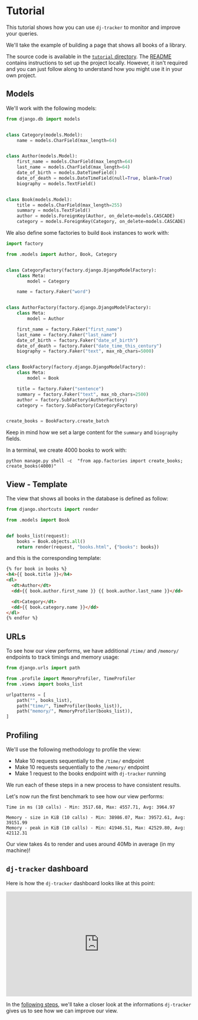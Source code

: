 # Tutorial

This tutorial shows how you can use `dj-tracker` to monitor and improve your queries.

We'll take the example of building a page that shows all books of a library.

The source code is available in the [`tutorial` directory](https://github.com/Tijani-Dia/dj-tracker/tree/main/tutorial). The [README](https://github.com/Tijani-Dia/dj-tracker/tree/main/tutorial/README.md) contains instructions to set up the project locally. However, it isn't required and you can just follow along to understand how you might use it in your own project.

## Models

We'll work with the following models:

```python
from django.db import models


class Category(models.Model):
    name = models.CharField(max_length=64)


class Author(models.Model):
    first_name = models.CharField(max_length=64)
    last_name = models.CharField(max_length=64)
    date_of_birth = models.DateTimeField()
    date_of_death = models.DateTimeField(null=True, blank=True)
    biography = models.TextField()


class Book(models.Model):
    title = models.CharField(max_length=255)
    summary = models.TextField()
    author = models.ForeignKey(Author, on_delete=models.CASCADE)
    category = models.ForeignKey(Category, on_delete=models.CASCADE)
```

We also define some factories to build `Book` instances to work with:

```python
import factory

from .models import Author, Book, Category


class CategoryFactory(factory.django.DjangoModelFactory):
    class Meta:
        model = Category

    name = factory.Faker("word")


class AuthorFactory(factory.django.DjangoModelFactory):
    class Meta:
        model = Author

    first_name = factory.Faker("first_name")
    last_name = factory.Faker("last_name")
    date_of_birth = factory.Faker("date_of_birth")
    date_of_death = factory.Faker("date_time_this_century")
    biography = factory.Faker("text", max_nb_chars=5000)


class BookFactory(factory.django.DjangoModelFactory):
    class Meta:
        model = Book

    title = factory.Faker("sentence")
    summary = factory.Faker("text", max_nb_chars=2500)
    author = factory.SubFactory(AuthorFactory)
    category = factory.SubFactory(CategoryFactory)


create_books = BookFactory.create_batch
```

Keep in mind how we set a large content for the `summary` and `biography` fields.

In a terminal, we create 4000 books to work with:

```console
python manage.py shell -c  "from app.factories import create_books; create_books(4000)"
```

## View - Template

The view that shows all books in the database is defined as follow:

```python
from django.shortcuts import render

from .models import Book


def books_list(request):
    books = Book.objects.all()
    return render(request, "books.html", {"books": books})
```

and this is the corresponding template:

```html
{% for book in books %}
<h4>{{ book.title }}</h4>
<dl>
  <dt>Author</dt>
  <dd>{{ book.author.first_name }} {{ book.author.last_name }}</dd>

  <dt>Category</dt>
  <dd>{{ book.category.name }}</dd>
</dl>
{% endfor %}
```

## URLs

To see how our view performs, we have additional `/time/` and `/memory/` endpoints to track timings and memory usage:

```python
from django.urls import path

from .profile import MemoryProfiler, TimeProfiler
from .views import books_list

urlpatterns = [
    path("", books_list),
    path("time/", TimeProfiler(books_list)),
    path("memory/", MemoryProfiler(books_list)),
]
```

## Profiling

We'll use the following methodology to profile the view:

- Make 10 requests sequentially to the `/time/` endpoint
- Make 10 requests sequentially to the `/memory/` endpoint
- Make 1 request to the books endpoint with `dj-tracker` running

We run each of these steps in a new process to have consistent results.

Let's now run the first benchmark to see how our view performs:

```shell
Time in ms (10 calls) - Min: 3517.68, Max: 4557.71, Avg: 3964.97

Memory - size in KiB (10 calls) - Min: 38986.07, Max: 39572.61, Avg: 39151.99
Memory - peak in KiB (10 calls) - Min: 41946.51, Max: 42529.80, Avg: 42112.31
```

Our view takes 4s to render and uses around 40Mb in average (in my machine)!

## `dj-tracker` dashboard

Here is how the `dj-tracker` dashboard looks like at this point:

<div style="position: relative; padding-bottom: 56.25%; height: 0;">
    <iframe src="https://www.loom.com/embed/c2b6f0c9990f44d88e27fe944c2931fc" frameborder="0" webkitallowfullscreen mozallowfullscreen allowfullscreen style="position: absolute; top: 0; left: 0; width: 100%; height: 100%;"></iframe>
</div>

In the [following steps](./detect_and_resolve_related_queries.md), we'll take a closer look at the informations `dj-tracker` gives us to see how we can improve our view.
